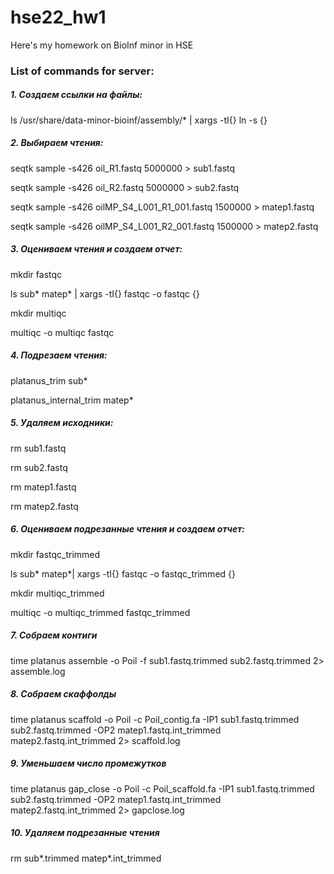 # hse22_hw1
Here's my homework on BioInf minor in HSE 
### List of commands for server:
##### 1. Создаем ссылки на файлы:
ls /usr/share/data-minor-bioinf/assembly/* | xargs -tI{} ln -s {}
##### 2. Выбираем чтения:
seqtk sample -s426 oil_R1.fastq 5000000 > sub1.fastq 

seqtk sample -s426 oil_R2.fastq 5000000 > sub2.fastq 

seqtk sample -s426 oilMP_S4_L001_R1_001.fastq 1500000 > matep1.fastq

seqtk sample -s426 oilMP_S4_L001_R2_001.fastq 1500000 > matep2.fastq
##### 3. Оцениваем чтения  и создаем отчет:
mkdir fastqc

ls sub* matep* | xargs -tI{} fastqc -o fastqc {}

mkdir multiqc

multiqc -o multiqc fastqc
##### 4. Подрезаем чтения:
platanus_trim sub*

platanus_internal_trim matep*
##### 5. Удаляем исходники:
rm sub1.fastq

rm sub2.fastq

rm matep1.fastq

rm matep2.fastq
##### 6. Оцениваем подрезанные чтения  и создаем отчет:
mkdir fastqc_trimmed

ls sub* matep*| xargs -tI{} fastqc -o fastqc_trimmed {}

mkdir multiqc_trimmed

multiqc -o multiqc_trimmed fastqc_trimmed
##### 7. Собраем контиги
time platanus assemble -o Poil -f sub1.fastq.trimmed sub2.fastq.trimmed 2> assemble.log
##### 8. Собраем скаффолды
time platanus scaffold -o Poil -c Poil_contig.fa -IP1 sub1.fastq.trimmed sub2.fastq.trimmed -OP2 matep1.fastq.int_trimmed matep2.fastq.int_trimmed 2> scaffold.log
##### 9. Уменьшаем число промежутков
time platanus gap_close -o Poil -c Poil_scaffold.fa -IP1 sub1.fastq.trimmed sub2.fastq.trimmed -OP2 matep1.fastq.int_trimmed matep2.fastq.int_trimmed 2> gapclose.log
##### 10. Удаляем подрезанные чтения
rm sub*.trimmed matep*.int_trimmed
